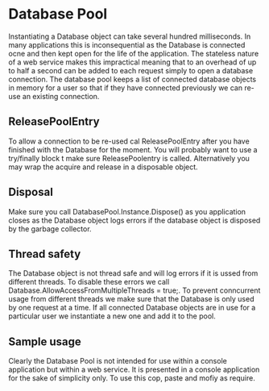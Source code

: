 ﻿# Database Pool
Instantiating a Database object can take several hundred milliseconds.  In many applications this is inconsequential as the Database is connected ocne and then kept open for the life of the application.  The stateless nature of a web service makes this impractical meaning that to an overhead of up to half a second can be added to each request simply to open a database connection.
The database pool keeps a list of connected database objects in memory for a user so that if they have connected previously we can re-use an existing connection.

## ReleasePoolEntry
To allow a connection to be re-used cal ReleasePoolEntry after you have finished with the Database for the moment.  You will probably want to use a try/finally block t make sure ReleasePoolentry is called.  Alternatively you may wrap the acquire and release in a disposable object.

## Disposal
Make sure you call DatabasePool.Instance.Dispose() as you application closes as the Database object logs errors if the database object is disposed by the garbage collector.
 

## Thread safety
The Database object is not thread safe and will log errors if it is ussed from different threads.  To disable these errors we call Database.AllowAccessFromMultipleThreads = true;.  To prevent conncurrent usage from different threads we make sure that the Database is only used by one request at a time.  If all connected Database objects are in use for a particular user we instantiate a new one and add it to the pool.

## Sample usage
Clearly the Database Pool is not intended for use within a console application but within a web service.  It is presented in a console application for the sake of simplicity only.  To use this cop, paste and mofiy as require.